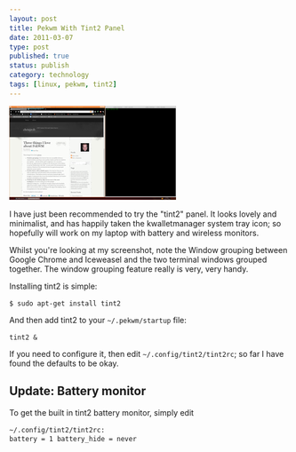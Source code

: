 ```yaml
--- 
layout: post 
title: Pekwm With Tint2 Panel
date: 2011-03-07
type: post 
published: true 
status: publish
category: technology
tags: [linux, pekwm, tint2]
---
```


<a href="/assets/2011-03-pekwm-snapshot.png"><img src="/assets/pekwm-snapshot_300.png" class="image-right" alt="PekWM with Tint2 Panel"></a>

I have just been recommended to try the "tint2" panel. It looks lovely
and minimalist, and has happily taken the kwalletmanager system tray
icon; so hopefully will work on my laptop with battery and wireless
monitors.

<!--more-->

Whilst you're looking at my screenshot, note the Window grouping between
Google Chrome and Iceweasel and the two terminal windows grouped
together. The window grouping feature really is very, very handy.

Installing tint2 is simple:

    $ sudo apt-get install tint2

And then add tint2 to your `~/.pekwm/startup` file:

    tint2 &

If you need to configure it, then edit `~/.config/tint2/tint2rc`; so far
I have found the defaults to be okay.

Update: Battery monitor
-----------------------

To get the built in tint2 battery monitor, simply edit

    ~/.config/tint2/tint2rc:
    battery = 1 battery_hide = never

